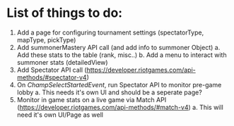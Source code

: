 # List of things to do:
1. Add a page for configuring tournament settings (spectatorType, mapType, pickType)
2. Add summonerMastery API call (and add info to summoner Object)
a. Add these stats to the table (rank, misc..)
b. Add a menu to interact with summoner stats (detailedView)
3. Add Spectator API call (https://developer.riotgames.com/api-methods/#spectator-v4)
4. On *ChampSelectStartedEvent*, run Spectator API to monitor pre-game lobby
a. This needs it's own UI and should be a seperate page?
5. Monitor in game stats on a live game via Match API (https://developer.riotgames.com/api-methods/#match-v4)
a. This will need it's own UI/Page as well

